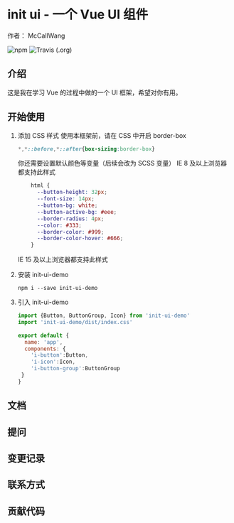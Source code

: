 # init ui - 一个 Vue UI 组件
作者： McCallWang  

![npm](https://img.shields.io/npm/v/init-ui-demo)
![Travis (.org)](https://img.shields.io/travis/wh2887/init-ui)
## 介绍
这是我在学习 Vue 的过程中做的一个 UI 框架，希望对你有用。
## 开始使用
1. 添加 CSS 样式
    使用本框架前，请在 CSS 中开启 border-box
    ```css
    *,*::before,*::after{box-sizing:border-box}
    ```
  
    你还需要设置默认颜色等变量（后续会改为 SCSS 变量）
    IE 8 及以上浏览器都支持此样式
    ```css
        html {
          --button-height: 32px;
          --font-size: 14px;
          --button-bg: white;
          --button-active-bg: #eee;
          --border-radius: 4px;
          --color: #333;
          --border-color: #999;
          --border-color-hover: #666;
        }
    ```
    IE 15 及以上浏览器都支持此样式
    
2. 安装 init-ui-demo
    ```
    npm i --save init-ui-demo
    ```
3. 引入 init-ui-demo
    ```javascript
    import {Button, ButtonGroup, Icon} from 'init-ui-demo'
    import 'init-ui-demo/dist/index.css'    
     
    export default {
      name: 'app',
      components: {
        'i-button':Button,
        'i-icon':Icon,
        'i-button-group':ButtonGroup
     }
    }
    ```


## 文档

## 提问

## 变更记录

## 联系方式

## 贡献代码

